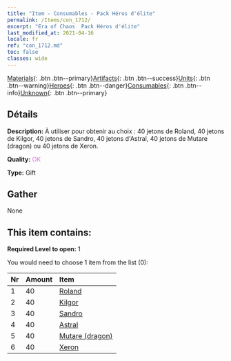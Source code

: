 ```yaml
---
title: "Item - Consumables - Pack Héros d'élite"
permalink: /Items/con_1712/
excerpt: "Era of Chaos  Pack Héros d'élite"
last_modified_at: 2021-04-16
locale: fr
ref: "con_1712.md"
toc: false
classes: wide
---
```

 [Materials](/fr/Items/){: .btn .btn--primary}[Artifacts](/fr/Items/Artifacts/){: .btn .btn--success}[Units](/fr/Items/Units/){: .btn .btn--warning}[Heroes](/fr/Items/Heroes/){: .btn .btn--danger}[Consumables](/fr/Items/Consumables/){: .btn .btn--info}[Unknown](/fr/Items/Unknown/){: .btn .btn--primary}

## Détails
 **Description:** À utiliser pour obtenir au choix : 40 jetons de Roland, 40 jetons de Kilgor, 40 jetons de Sandro, 40 jetons d'Astral, 40 jetons de Mutare (dragon) ou 40 jetons de Xeron.

 **Quality:** <span style="color: #DA70D6">OK</span>

 **Type:** Gift

## Gather

  None

## This item contains:

 **Required Level to open:** 1

 You would need to choose 1 item from the list (0):

  | Nr | Amount |     Item    |
  |:---|:-------|:------------|
  | 1 | 40 | [Roland](/fr/Items/her_362/) |  | 
  | 2 | 40 | [Kilgor](/fr/Items/her_374/) |  | 
  | 3 | 40 | [Sandro](/fr/Items/her_371/) |  | 
  | 4 | 40 | [Astral](/fr/Items/her_388/) |  | 
  | 5 | 40 | [Mutare (dragon)](/fr/Items/her_390/) |  | 
  | 6 | 40 | [Xeron](/fr/Items/her_383/) |  | 

